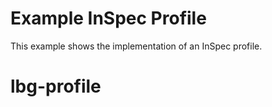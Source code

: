 # Example InSpec Profile

This example shows the implementation of an InSpec profile.
# lbg-profile
